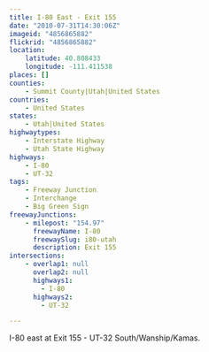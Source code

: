 ```yaml
---
title: I-80 East - Exit 155
date: "2010-07-31T14:30:06Z"
imageid: "4856865882"
flickrid: "4856865882"
location:
    latitude: 40.808433
    longitude: -111.411538
places: []
counties:
    - Summit County|Utah|United States
countries:
    - United States
states:
    - Utah|United States
highwaytypes:
    - Interstate Highway
    - Utah State Highway
highways:
    - I-80
    - UT-32
tags:
    - Freeway Junction
    - Interchange
    - Big Green Sign
freewayJunctions:
    - milepost: "154.97"
      freewayName: I-80
      freewaySlug: i80-utah
      description: Exit 155
intersections:
    - overlap1: null
      overlap2: null
      highways1:
        - I-80
      highways2:
        - UT-32

---
```

I-80 east at Exit 155 - UT-32 South/Wanship/Kamas.